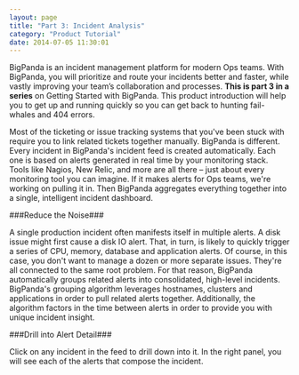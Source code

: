 ```yaml
---
layout: page
title: "Part 3: Incident Analysis"
category: "Product Tutorial"
date: 2014-07-05 11:30:01
---
```


BigPanda is an incident management platform for modern Ops teams. With BigPanda, you will prioritize and route your incidents better and faster, while vastly improving your team’s collaboration and processes. **This is part 3 in a series** on Getting Started with BigPanda. This product introduction will help you to get up and running quickly so you can get back to hunting fail-whales and 404 errors.

Most of the ticketing or issue tracking systems that you've been stuck with require you to link related tickets together manually. BigPanda is different. Every incident in BigPanda's incident feed is created automatically. Each one is based on alerts generated in real time by your monitoring stack. Tools like Nagios, New Relic, and more are all there – just about every monitoring tool you can imagine. If it makes alerts for Ops teams, we're working on pulling it in. Then BigPanda aggregates everything together into a single, intelligent incident dashboard.

###Reduce the Noise###

A single production incident often manifests itself in multiple alerts. A disk issue might first cause a disk IO alert. That, in turn, is likely to quickly trigger a series of CPU, memory, database and application alerts. Of course, in this case, you don't want to manage a dozen or more separate issues. They're all connected to the same root problem. For that reason, BigPanda automatically groups related alerts into consolidated, high-level incidents. BigPanda's grouping algorithm leverages hostnames, clusters and applications in order to pull related alerts together. Additionally, the algorithm factors in the time between alerts in order to provide you with unique incident insight.

###Drill into Alert Detail###

Click on any incident in the feed to drill down into it. In the right panel, you will see each of the alerts that compose the incident.



